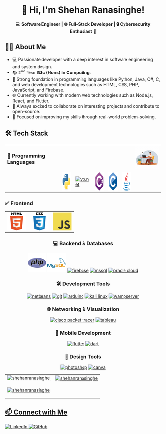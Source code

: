 <!-- GitHub Profile README -->

<h1 align="center">👋 Hi, I'm Shehan Ranasinghe!</h1>
<p align="center">
  💻 <strong>Software Engineer | 🌐 Full-Stack Developer | 🔒 Cybersecurity Enthusiast</strong> 🚀
</p>

<h2>👨‍💻 About Me</h2>
<ul>
  <li>💻 Passionate developer with a deep interest in software engineering and system design.</li>
  <li>📚 2<sup>nd</sup> Year <strong>BSc (Hons) in Computing</strong>.</li>
  <li>🔧 Strong foundation in programming languages like Python, Java, C#, C, and web development technologies such as HTML, CSS, PHP, JavaScript, and Firebase.</li>
  <li>🌐 Currently working with modern web technologies such as Node.js, React, and Flutter.</li>
  <li>🤝 Always excited to collaborate on interesting projects and contribute to open-source.</li>
  <li>🚀 Focused on improving my skills through real-world problem-solving.</li>
</ul>

<h2>🛠 Tech Stack</h2>

<table border="0px">
<tr><td><h3>🧠 Programming Languages</h3></td><td></td><td></td><td></td><td></td><td></td><td><img src="assets/programmer.gif"></td></tr>
<tr><td></td>
<td><a href="https://www.python.org" target="_blank"><img src="https://raw.githubusercontent.com/devicons/devicon/master/icons/python/python-original.svg" alt="python" width="60" height="60"/></a></td>
<td><a href="https://visualstudio.microsoft.com/vb/" target="_blank"><img src="https://upload.wikimedia.org/wikipedia/commons/4/40/VB.NET_Logo.svg" alt="vb.net" width="60" height="60"/></a></td>
<td><a href="https://learn.microsoft.com/en-us/dotnet/csharp/" target="_blank"><img src="https://raw.githubusercontent.com/devicons/devicon/master/icons/csharp/csharp-original.svg" alt="csharp" width="60" height="60"/></a></td>
<td><a href="https://en.wikipedia.org/wiki/C_(programming_language)" target="_blank"><img src="https://raw.githubusercontent.com/devicons/devicon/master/icons/c/c-original.svg" alt="c" width="60" height="60"/></a></td>
<td><a href="https://www.java.com" target="_blank"><img src="https://raw.githubusercontent.com/devicons/devicon/master/icons/java/java-original.svg" alt="java" width="60" height="60"/></a></td>
</tr>
</table>

<table>
<tr><h3>✅ Frontend</h3></tr>
<tr>
<td><a href="https://www.w3.org/html/" target="_blank"><img src="https://raw.githubusercontent.com/devicons/devicon/master/icons/html5/html5-original-wordmark.svg" alt="html5" width="60" height="60"/></a></td>
<td><a href="https://www.w3schools.com/css/" target="_blank"><img src="https://raw.githubusercontent.com/devicons/devicon/master/icons/css3/css3-original-wordmark.svg" alt="css3" width="60" height="60"/></a></td>
<td><a href="https://developer.mozilla.org/en-US/docs/Web/JavaScript" target="_blank"><img src="https://raw.githubusercontent.com/devicons/devicon/master/icons/javascript/javascript-original.svg" alt="javascript" width="60" height="60"/></a></td>
</tr>
</table>

<h3 align="center">💻 Backend & Databases</h3>
<p align="center">
    <a href="https://www.php.net" target="_blank"><img src="https://raw.githubusercontent.com/devicons/devicon/master/icons/php/php-original.svg" alt="php" width="60" height="60"/></a>
    <a href="https://www.mysql.com/" target="_blank"><img src="https://raw.githubusercontent.com/devicons/devicon/master/icons/mysql/mysql-original-wordmark.svg" alt="mysql" width="60" height="60"/></a>
    <a href="https://firebase.google.com/" target="_blank"><img src="https://www.vectorlogo.zone/logos/firebase/firebase-icon.svg" alt="firebase" width="60" height="60"/></a>
    <a href="https://www.microsoft.com/en-us/sql-server" target="_blank"><img src="https://www.svgrepo.com/show/303229/microsoft-sql-server-logo.svg" alt="mssql" width="60" height="60"/></a>
    <a href="https://www.oracle.com/cloud/" target="_blank"><img src="https://www.vectorlogo.zone/logos/oracle/oracle-icon.svg" alt="oracle cloud" width="60" height="60"/></a>
</p>

<h3 align="center">🛠️ Development Tools</h3>
<p align="center">
     <a href="https://netbeans.apache.org/" target="_blank"><img src="https://upload.wikimedia.org/wikipedia/commons/9/98/Apache_NetBeans_Logo.svg" alt="netbeans" width="60" height="60"/></a>
     <a href="https://git-scm.com/" target="_blank"><img src="https://www.vectorlogo.zone/logos/git-scm/git-scm-icon.svg" alt="git" width="60" height="60"/></a>
     <a href="https://www.arduino.cc/" target="_blank"><img src="https://cdn.worldvectorlogo.com/logos/arduino-1.svg" alt="arduino" width="60" height="60"/></a>
     <a href="https://www.kali.org/" target="_blank"><img src="https://www.kali.org/images/kali-logo.svg" alt="kali linux" width="60" height="60"/></a>
     <a href="https://www.wampserver.com/en/" target="_blank"><img src="https://www.wampserver.com/wp-content/themes/wampserver/img/logo.png" alt="wampserver" width="220" height="60"/></a>
</p>
<h3 align="center">🌐 Networking & Visualization</h3>
<p align="center">
     <a href="https://www.netacad.com/courses/packet-tracer" target="_blank"><img src="https://www.moosoft.com/wp-content/uploads/2023/07/Cisco-Packet-Tracer-098765.png" alt="cisco packet tracer" width="60" height="60"/></a>
     <a href="https://www.tableau.com/" target="_blank"><img src="https://www.tableau.com/themes/custom/tableau_www/logo.v2.svg" alt="tableau" width="120" height="80"/></a>
</p>

<h3 align="center">📱 Mobile Development</h3>
<p align="center">
   <a href="https://flutter.dev" target="_blank"><img src="https://www.vectorlogo.zone/logos/flutterio/flutterio-icon.svg" alt="flutter" width="60" height="60"/></a>
   <a href="https://dart.dev" target="_blank"><img src="https://www.vectorlogo.zone/logos/dartlang/dartlang-icon.svg" alt="dart" width="60" height="60"/></a>
</p>

<h3 align="center">🎨 Design Tools</h3>
<p align="center">
    <a href="https://www.adobe.com/products/photoshop.html" target="_blank"><img src="https://www.adobe.com/cc-shared/assets/img/product-icons/svg/photoshop-40.svg" alt="photoshop" width="60" height="60"/></a>
    <a href="https://www.canva.com/" target="_blank"><img src="https://static.canva.com/web/images/856bac30504ecac8dbd38dbee61de1f1.svg" alt="canva" width="60" height="60"/>
  </tr>
</p>

<table border=0px>
<tr>
<td>&nbsp;<img align="left" src="https://github-readme-stats.vercel.app/api?username=shehanranasinghe&show_icons=true&theme=transparent" alt="shehanranasinghe" /></td>
<td><img align="center" src="https://github-readme-streak-stats.herokuapp.com/?user=shehanranasinghe&theme=transparent" alt="shehanranasinghe" /></td>
</tr>
<td><p><img align="center" src="https://github-readme-stats.vercel.app/api/top-langs?username=shehanranasinghe&show_icons=true&theme=transparent"&layout=compact" alt="shehanranasinghe"/></p></td>
</table>


<h2>📫 Connect with Me</h2>
<p>
  <a href="https://www.linkedin.com/in/your-profile" target="_blank">
    <img src="https://img.shields.io/badge/LinkedIn-0A66C2?style=for-the-badge&logo=linkedin&logoColor=white" alt="LinkedIn">
  </a>
  <a href="https://github.com/ShehanRanasinghe" target="_blank">
    <img src="https://img.shields.io/badge/GitHub-181717?style=for-the-badge&logo=github&logoColor=white" alt="GitHub">
  </a>
</p>
